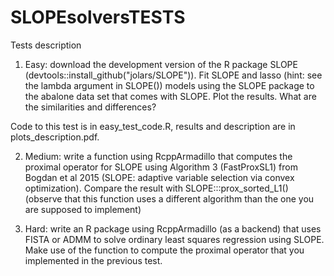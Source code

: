# SLOPEsolversTESTS

Tests description

1. Easy: 
download the development version of the R package SLOPE (devtools::install_github("jolars/SLOPE")). Fit SLOPE and lasso (hint: see the lambda argument in SLOPE()) models using the SLOPE package to the abalone data set that comes with SLOPE. Plot the results. What are the similarities and differences? 

Code to this test is in easy_test_code.R, results and description are in plots_description.pdf.

2. Medium: 
write a function using RcppArmadillo that computes the proximal operator for SLOPE using Algorithm 3 (FastProxSL1) from Bogdan et al 2015 (SLOPE: adaptive variable selection via convex optimization). Compare the result with SLOPE:::prox_sorted_L1() (observe that this function uses a different algorithm than the one you are supposed to implement) 

3. Hard: 
write an R package using RcppArmadillo (as a backend) that uses FISTA or ADMM to solve ordinary least squares regression using SLOPE. Make use of the function to compute the proximal operator that you implemented in the previous test.
